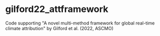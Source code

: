 # gilford22_attframework
Code supporting "A novel multi-method framework for global real-time climate attribution" by Gilford et al. (2022, ASCMO)

